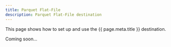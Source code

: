 ```yaml
---
title: Parquet Flat-File
description: Parquet Flat-File destination
---
```


This page shows how to set up and use the {{ page.meta.title }} destination. 
 
Coming soon...